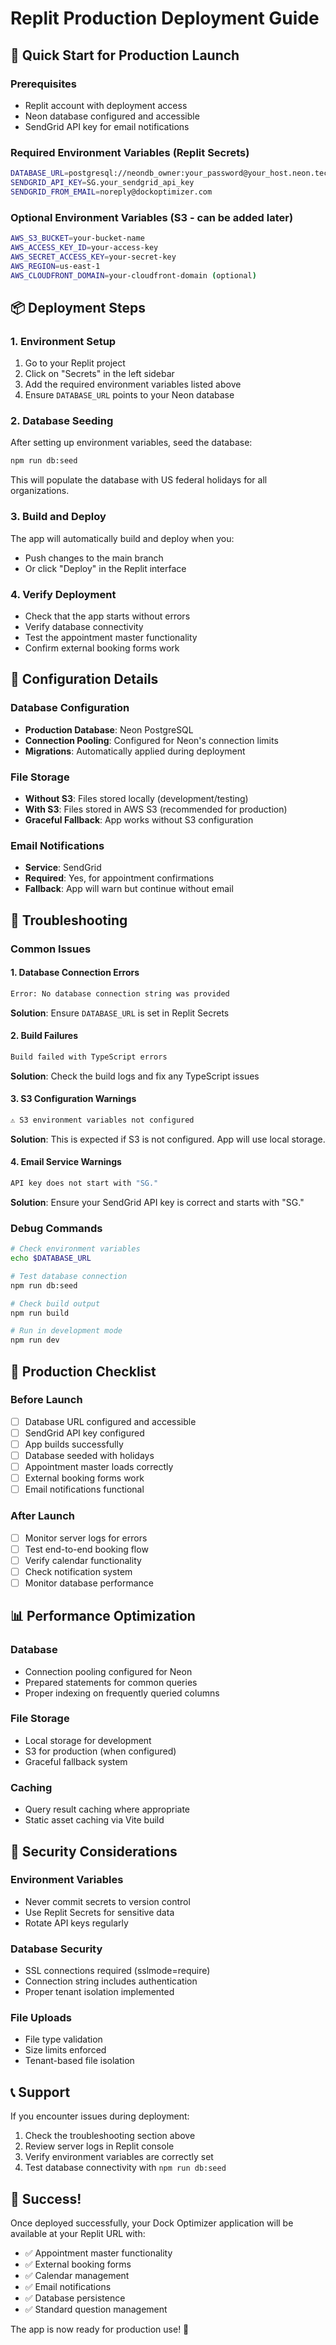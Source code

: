 # Replit Production Deployment Guide

## 🚀 Quick Start for Production Launch

### Prerequisites
- Replit account with deployment access
- Neon database configured and accessible
- SendGrid API key for email notifications

### Required Environment Variables (Replit Secrets)
```bash
DATABASE_URL=postgresql://neondb_owner:your_password@your_host.neon.tech/neondb?sslmode=require
SENDGRID_API_KEY=SG.your_sendgrid_api_key
SENDGRID_FROM_EMAIL=noreply@dockoptimizer.com
```

### Optional Environment Variables (S3 - can be added later)
```bash
AWS_S3_BUCKET=your-bucket-name
AWS_ACCESS_KEY_ID=your-access-key
AWS_SECRET_ACCESS_KEY=your-secret-key
AWS_REGION=us-east-1
AWS_CLOUDFRONT_DOMAIN=your-cloudfront-domain (optional)
```

## 📦 Deployment Steps

### 1. Environment Setup
1. Go to your Replit project
2. Click on "Secrets" in the left sidebar
3. Add the required environment variables listed above
4. Ensure `DATABASE_URL` points to your Neon database

### 2. Database Seeding
After setting up environment variables, seed the database:
```bash
npm run db:seed
```

This will populate the database with US federal holidays for all organizations.

### 3. Build and Deploy
The app will automatically build and deploy when you:
- Push changes to the main branch
- Or click "Deploy" in the Replit interface

### 4. Verify Deployment
- Check that the app starts without errors
- Verify database connectivity
- Test the appointment master functionality
- Confirm external booking forms work

## 🔧 Configuration Details

### Database Configuration
- **Production Database**: Neon PostgreSQL
- **Connection Pooling**: Configured for Neon's connection limits
- **Migrations**: Automatically applied during deployment

### File Storage
- **Without S3**: Files stored locally (development/testing)
- **With S3**: Files stored in AWS S3 (recommended for production)
- **Graceful Fallback**: App works without S3 configuration

### Email Notifications
- **Service**: SendGrid
- **Required**: Yes, for appointment confirmations
- **Fallback**: App will warn but continue without email

## 🚨 Troubleshooting

### Common Issues

#### 1. Database Connection Errors
```bash
Error: No database connection string was provided
```
**Solution**: Ensure `DATABASE_URL` is set in Replit Secrets

#### 2. Build Failures
```bash
Build failed with TypeScript errors
```
**Solution**: Check the build logs and fix any TypeScript issues

#### 3. S3 Configuration Warnings
```bash
⚠️ S3 environment variables not configured
```
**Solution**: This is expected if S3 is not configured. App will use local storage.

#### 4. Email Service Warnings
```bash
API key does not start with "SG."
```
**Solution**: Ensure your SendGrid API key is correct and starts with "SG."

### Debug Commands
```bash
# Check environment variables
echo $DATABASE_URL

# Test database connection
npm run db:seed

# Check build output
npm run build

# Run in development mode
npm run dev
```

## 🎯 Production Checklist

### Before Launch
- [ ] Database URL configured and accessible
- [ ] SendGrid API key configured
- [ ] App builds successfully
- [ ] Database seeded with holidays
- [ ] Appointment master loads correctly
- [ ] External booking forms work
- [ ] Email notifications functional

### After Launch
- [ ] Monitor server logs for errors
- [ ] Test end-to-end booking flow
- [ ] Verify calendar functionality
- [ ] Check notification system
- [ ] Monitor database performance

## 📊 Performance Optimization

### Database
- Connection pooling configured for Neon
- Prepared statements for common queries
- Proper indexing on frequently queried columns

### File Storage
- Local storage for development
- S3 for production (when configured)
- Graceful fallback system

### Caching
- Query result caching where appropriate
- Static asset caching via Vite build

## 🔐 Security Considerations

### Environment Variables
- Never commit secrets to version control
- Use Replit Secrets for sensitive data
- Rotate API keys regularly

### Database Security
- SSL connections required (sslmode=require)
- Connection string includes authentication
- Proper tenant isolation implemented

### File Uploads
- File type validation
- Size limits enforced
- Tenant-based file isolation

## 📞 Support

If you encounter issues during deployment:
1. Check the troubleshooting section above
2. Review server logs in Replit console
3. Verify environment variables are correctly set
4. Test database connectivity with `npm run db:seed`

## 🎉 Success!

Once deployed successfully, your Dock Optimizer application will be available at your Replit URL with:
- ✅ Appointment master functionality
- ✅ External booking forms
- ✅ Calendar management
- ✅ Email notifications
- ✅ Database persistence
- ✅ Standard question management

The app is now ready for production use! 🚀 